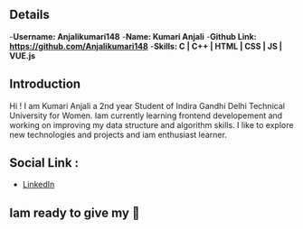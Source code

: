 ## Details
-**Username: Anjalikumari148**
-**Name: Kumari Anjali**
-**Github Link: https://github.com/Anjalikumari148**
-**Skills: C | C++ | HTML | CSS | JS | VUE.js**

## Introduction 
Hi ! I am Kumari Anjali a 2nd year Student of Indira Gandhi Delhi Technical University for Women.
Iam currently learning frontend developement and working on improving my data structure and algorithm skills. I like to explore new technologies and projects and iam enthusiast learner.

## Social Link :
- [LinkedIn](https://www.linkedin.com/in/anjali-kumari-605aa5198)

## Iam  ready to give my :100: 
